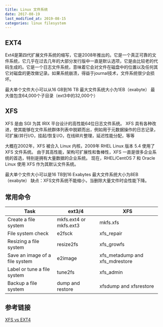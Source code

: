 ```yaml
---
title: Linux 文件系统
date: 2017-08-19
last_modified_at: 2019-08-15
categories: linux filesystem
---
```


## EXT4

Ext4是第四代扩展文件系统的缩写，它是2008年推出的。它是一个真正可靠的文件系统，它几乎在过去几年的大部分发行版中一直是默认选项，它是由比较老的代码生成的。它是一个日志文件系统，意味着它会对文件在磁盘中的位置以及任何其它对磁盘的更改做记录。如果系统崩溃，得益于journal技术，文件系统很少会损坏。

最大单个文件大小可以从16 GB到16 TB
最大文件系统大小为1EB（exabyte）
最大值包含64,000个子目录（ext3中的32,000个）

## XFS

XFS 是由 SGI 为其 IRIX 平台设计的高性能64位日志文件系统。 XFS 具有各种改进，使其能够在文件系统群体列表中脱颖而出，例如用于元数据操作的日志记录，可扩展/并行I/O，挂起/恢复I/O，在线碎片整理，延迟性能分配，等等

大概在2002年，XFS 被合入 Linux 内核，2009年 RHEL Linux 版本 5.4 使用了 XFS 文件系统。 由于其高性能，架构可扩展性和鲁棒性，XFS 一直是很多企业系统的首选，特别是拥有大量数据的企业系统。 现在，RHEL/CentOS 7 和 Oracle Linux 使用 XFS 作为其默认文件系统。

最大单个文件大小可以是16 TB到16 Exabytes
最大文件系统大小为8EB（exabyte）
缺点：XFS文件系统不能缩小，当删除大量文件时会性能下降。

## 常用命令

| **Task**                       | **ext3/4**             | **XFS**                        |
| ------------------------------ | ---------------------- | ------------------------------ |
| Create a file system           | mkfs.ext4 or mkfs.ext3 | mkfs.xfs                       |
| File system check              | e2fsck                 | xfs_repair                     |
| Resizing a file system         | resize2fs              | xfs_growfs                     |
| Save an image of a file system | e2image                | xfs_metadump and xfs_mdrestore |
| Label or tune a file system    | tune2fs                | xfs_admin                      |
| Backup a file system           | dump and restore       | xfsdump and xfsrestore         |

## 参考链接

[XFS vs EXT4](http://xiaqunfeng.cc/2017/07/06/XFS-vs-EXT4/)
